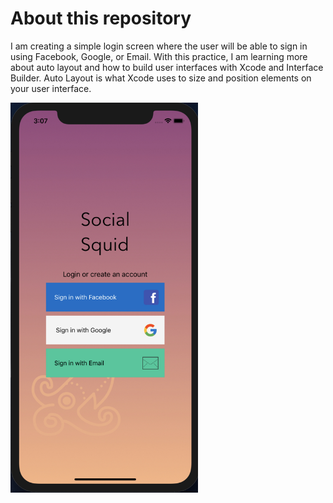 <h1>About this repository</h1>

I am creating a simple login screen where the user will be able to sign in using Facebook, Google, or Email. With this practice, I am learning more about auto layout and how to build user interfaces with Xcode and Interface Builder. Auto Layout is what Xcode uses to size and position elements on your user interface.

<img src="images/layout.png" width="300">
